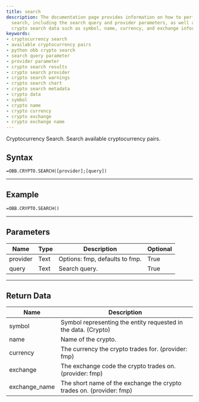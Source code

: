 ```yaml
---
title: search
description: The documentation page provides information on how to perform a cryptocurrency
  search, including the search query and provider parameters, as well as the resulting
  crypto search data such as symbol, name, currency, and exchange information.
keywords: 
- cryptocurrency search
- available cryptocurrency pairs
- python obb crypto search
- search query parameter
- provider parameter
- crypto search results
- crypto search provider
- crypto search warnings
- crypto search chart
- crypto search metadata
- crypto data
- symbol
- crypto name
- crypto currency
- crypto exchange
- crypto exchange name
---
```


<!-- markdownlint-disable MD041 -->

Cryptocurrency Search. Search available cryptocurrency pairs.

## Syntax

```excel wordwrap
=OBB.CRYPTO.SEARCH([provider];[query])
```

---

## Example

```excel wordwrap
=OBB.CRYPTO.SEARCH()
```

---

## Parameters

| Name | Type | Description | Optional |
| ---- | ---- | ----------- | -------- |
| provider | Text | Options: fmp, defaults to fmp. | True |
| query | Text | Search query. | True |

---

## Return Data

| Name | Description |
| ---- | ----------- |
| symbol | Symbol representing the entity requested in the data. (Crypto)  |
| name | Name of the crypto.  |
| currency | The currency the crypto trades for. (provider: fmp) |
| exchange | The exchange code the crypto trades on. (provider: fmp) |
| exchange_name | The short name of the exchange the crypto trades on. (provider: fmp) |
